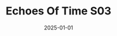 ---
layout: track
title: Echoes Of Time S03
permalink: /tracks/echoes-of-time-s03/
description: "A StudioRich lo-fi track."
image: /assets/covers/echoes-of-time-s03.webp
date: 2025-01-01
duration: "213.0"
album: "Stranger Vibes"
mood: [Tense]
genre: [ambient, electronic, experimental]
---